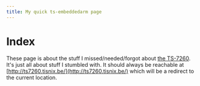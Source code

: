 ```yaml
---
title: My quick ts-embeddedarm page
---
```


# Index

These page is about the stuff I missed/needed/forgot about [the TS-7260](http://www.embeddedarm.com/products/board-detail.php?product=TS-7260).  It's just all about stuff I stumbled with.
It should always be reachable at [http://ts7260.tisnix.be/](http://ts7260.tisnix.be/) which will be a redirect to the current location.

